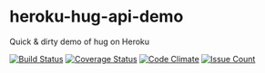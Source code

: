 # heroku-hug-api-demo
Quick &amp; dirty demo of hug on Heroku

[![Build Status](https://travis-ci.org/timothyubbens/heroku-hug-api-demo.svg?branch=master)](https://travis-ci.org/timothyubbens/heroku-hug-api-demo)
[![Coverage Status](https://coveralls.io/repos/github/timothyubbens/heroku-hug-api-demo/badge.svg?branch=master)](https://coveralls.io/github/timothyubbens/heroku-hug-api-demo?branch=master)
[![Code Climate](https://codeclimate.com/github/timothyubbens/heroku-hug-api-demo/badges/gpa.svg)](https://codeclimate.com/github/timothyubbens/heroku-hug-api-demo)
[![Issue Count](https://codeclimate.com/github/timothyubbens/heroku-hug-api-demo/badges/issue_count.svg)](https://codeclimate.com/github/timothyubbens/heroku-hug-api-demo)
